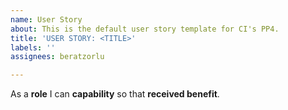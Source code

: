 ```yaml
---
name: User Story
about: This is the default user story template for CI's PP4.
title: 'USER STORY: <TITLE>'
labels: ''
assignees: beratzorlu

---
```


As a **role** I can **capability** so that **received benefit**.
